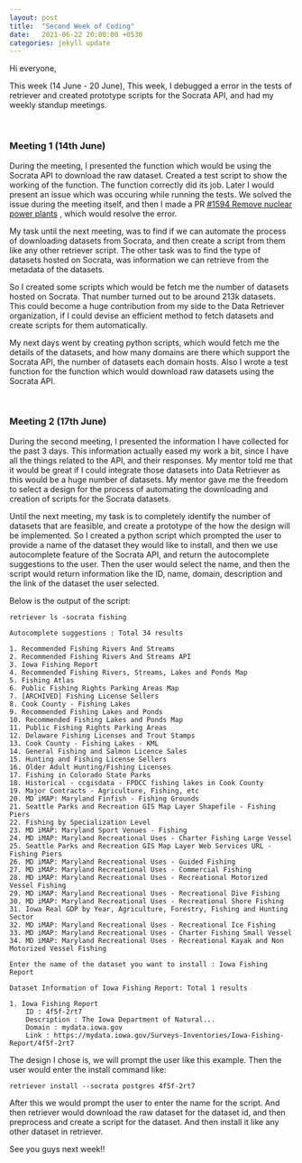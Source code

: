 ```yaml
---
layout: post
title:  "Second Week of Coding"
date:   2021-06-22 20:00:00 +0530
categories: jekyll update
---
```

Hi everyone,

This week (14 June - 20 June), This week, I debugged a error in the tests of retriever and created prototype scripts for the Socrata API, and had my weekly standup meetings.

&nbsp;

### Meeting 1 (14th June)

During the meeting, I presented the function which would be using the Socrata API to download the raw dataset. Created a test script to show the working of the function. The function correctly did its job. Later I would present an issue which was occuring while running the tests. We solved the issue during the meeting itself, and then I made a PR [#1594 Remove nuclear power plants](https://github.com/weecology/retriever/pull/1594) , which would resolve the error.

My task until the next meeting, was to find if we can automate the process of downloading datasets from Socrata, and then create a script from them like any other retriever script. The other task was to find the type of datasets hosted on Socrata, was information we can retrieve from the metadata of the datasets.

So I created some scripts which would be fetch me the number of datasets hosted on Socrata. That number turned out to be around 213k datasets. This could become a huge contribution from my side to the Data Retriever organization, if I could devise an efficient method to fetch datasets and create scripts for them automatically.

My next days went by creating python scripts, which would fetch me the details of the datasets, and how many domains are there which support the Socrata API, the number of datasets each domain hosts. Also I wrote a test function for the function which would download raw datasets using the Socrata API.

&nbsp;

### Meeting 2 (17th June)

During the second meeting, I presented the information I have collected for the past 3 days. This information actually eased my work a bit, since I have all the things related to the API, and their responses. My mentor told me that it would be great if I could integrate those datasets into Data Retriever as this would be a huge number of datasets. My mentor gave me the freedom to select a design for the process of automating the downloading and creation of scripts for the Socrata datasets.

Until the next meeting, my task is to completely identify the number of datasets that are feasible, and create a prototype of the how the design will be implemented. So I created a python script which prompted the user to provide a name of the dataset they would like to install, and then we use autocomplete feature of the Socrata API, and return the autocomplete suggestions to the user. Then the user would select the name, and then the script would return information like the ID, name, domain, description and the link of the dataset the user selected.

Below is the output of the script:

```text
retriever ls -socrata fishing

Autocomplete suggestions : Total 34 results

1. Recommended Fishing Rivers And Streams
2. Recommended Fishing Rivers And Streams API
3. Iowa Fishing Report
4. Recommended Fishing Rivers, Streams, Lakes and Ponds Map
5. Fishing Atlas
6. Public Fishing Rights Parking Areas Map
7. [ARCHIVED] Fishing License Sellers
8. Cook County - Fishing Lakes
9. Recommended Fishing Lakes and Ponds
10. Recommended Fishing Lakes and Ponds Map
11. Public Fishing Rights Parking Areas
12. Delaware Fishing Licenses and Trout Stamps
13. Cook County - Fishing Lakes - KML
14. General Fishing and Salmon Licence Sales
15. Hunting and Fishing License Sellers
16. Older Adult Hunting/Fishing Licenses
17. Fishing in Colorado State Parks
18. Historical - ccgisdata - FPDCC fishing lakes in Cook County
19. Major Contracts - Agriculture, Fishing, etc
20. MD iMAP: Maryland Finfish - Fishing Grounds
21. Seattle Parks and Recreation GIS Map Layer Shapefile - Fishing Piers
22. Fishing by Specialization Level
23. MD iMAP: Maryland Sport Venues - Fishing
24. MD iMAP: Maryland Recreational Uses - Charter Fishing Large Vessel
25. Seattle Parks and Recreation GIS Map Layer Web Services URL - Fishing Piers
26. MD iMAP: Maryland Recreational Uses - Guided Fishing
27. MD iMAP: Maryland Recreational Uses - Commercial Fishing
28. MD iMAP: Maryland Recreational Uses - Recreational Motorized Vessel Fishing
29. MD iMAP: Maryland Recreational Uses - Recreational Dive Fishing
30. MD iMAP: Maryland Recreational Uses - Recreational Shore Fishing
31. Iowa Real GDP by Year, Agriculture, Forestry, Fishing and Hunting Sector
32. MD iMAP: Maryland Recreational Uses - Recreational Ice Fishing
33. MD iMAP: Maryland Recreational Uses - Charter Fishing Small Vessel
34. MD iMAP: Maryland Recreational Uses - Recreational Kayak and Non Motorized Vessel Fishing

Enter the name of the dataset you want to install : Iowa Fishing Report

Dataset Information of Iowa Fishing Report: Total 1 results

1. Iowa Fishing Report
    ID : 4f5f-2rt7
    Description : The Iowa Department of Natural...
    Domain : mydata.iowa.gov
    Link : https://mydata.iowa.gov/Surveys-Inventories/Iowa-Fishing-Report/4f5f-2rt7
```

The design I chose is, we will prompt the user like this example. Then the user would enter the install command like:

```retriever install --socrata postgres 4f5f-2rt7```

After this we would prompt the user to enter the name for the script.
And then retriever would download the raw dataset for the dataset id, and then preprocess and create a script for the dataset. And then install it like any other dataset in retriever.

See you guys next week!!
